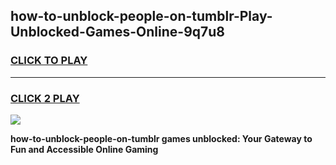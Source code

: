 
## how-to-unblock-people-on-tumblr-Play-Unblocked-Games-Online-9q7u8
<h3>
<a href="https://premium76.site?title=how-to-unblock-people-on-tumblr&ref=25A">CLICK TO PLAY</a></h3>
<hr>

<h3>
<a href="https://premium76.site?title=how-to-unblock-people-on-tumblr&ref=25A">CLICK 2 PLAY</a>
  
</h3>

<a href="https://premium76.site?title=how-to-unblock-people-on-tumblr&ref=25A"><img src="https://clearcache.store/games.png"></a>


**how-to-unblock-people-on-tumblr games unblocked: Your Gateway to Fun and Accessible Online Gaming**
